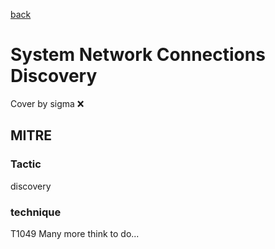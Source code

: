 [back](../index.md)
# System Network Connections Discovery
Cover by sigma :x: 
## MITRE
### Tactic
discovery
### technique
T1049
Many more think to do...